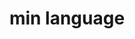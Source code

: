 ---
git: https://github.com/h3rald/min
logohandle: min-lang
sort: min-lang
title: min language
website: https://min-lang.org/
---